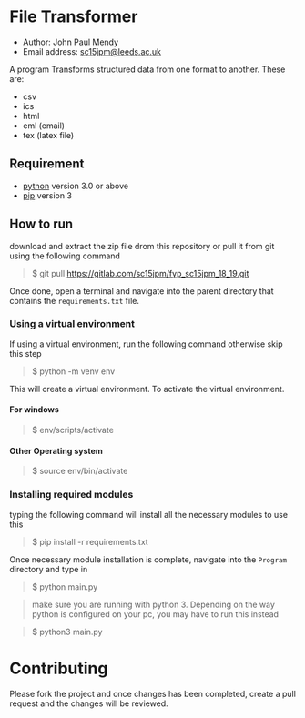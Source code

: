 # File Transformer

- Author: John Paul Mendy
- Email address: sc15jpm@leeds.ac.uk


A program Transforms structured data from one format to another. These are:

* csv
* ics
* html
* eml (email)
* tex (latex file)


## Requirement

* [python](https://www.python.org) version 3.0 or above
* [pip](https://packaging.python.org/guides/tool-recommendations) version 3



## How to run

download and extract the zip file drom this repository or pull it from git using the following command

> $ git pull https://gitlab.com/sc15jpm/fyp_sc15jpm_18_19.git

Once done, open a terminal and navigate into the parent directory that contains the `requirements.txt` file. 

### Using a virtual environment

If using a virtual environment, run the following command otherwise skip this step

> $ python -m venv env

This will create a virtual environment. To activate the virtual environment.

#### For windows

> $ env/scripts/activate

#### Other Operating system

> $ source env/bin/activate


### Installing required modules

typing the following command will install all the necessary modules to use this

> $ pip install -r requirements.txt


Once necessary module installation is complete, navigate into the `Program` directory and type in 

> $ python main.py

> make sure you are running with python 3. Depending on the way python is configured on your pc, you may have to run this instead

> $ python3 main.py



# Contributing

Please fork the project and once changes has been completed, create a pull request and the changes will be reviewed.




